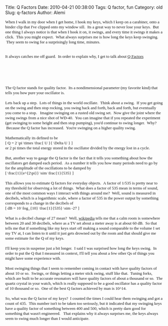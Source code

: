 Title: Q Factors
Date: 2010-04-21 00:38:00
Tags: Q factor, fun
Category: old
Slug: q-factors
Author: Alemi

<span class="Apple-style-span" style="font-family: Georgia, 'Times New Roman', serif;"><span class="Apple-style-span" style="font-size: small;">When I walk in my door when I get home, I hook my keys, which I keep on a carabiner, onto a binder clip that I've clipped onto my window sill. &nbsp;Its a great way to never lose your keys. &nbsp;But one thing I always notice is that when I hook it on, it swings, and every time it swings it makes a click. &nbsp;This you might expect. &nbsp;What always surprises me is how long the keys keep swinging. &nbsp;They seem to swing for a surprisingly long time, minutes. </span></span><br /><div><span class="Apple-style-span" style="font-size: small;"><span class="Apple-style-span" style="font-size: 13px;"><span class="Apple-style-span" style="font-family: Georgia, 'Times New Roman', serif;"><br /></span> </span></span></div><div><span class="Apple-style-span" style="font-size: small;"><span class="Apple-style-span" style="font-size: 13px;"><span class="Apple-style-span" style="font-family: Georgia, 'Times New Roman', serif;">It always catches me off guard. &nbsp;In order to explain why, I get to talk about&nbsp;</span><a href="http://en.wikipedia.org/wiki/Q_factor"><span class="Apple-style-span" style="font-family: Georgia, 'Times New Roman', serif;">Q Factors</span></a></span></span></div><div><span class="Apple-style-span" style="font-size: small;"><span class="Apple-style-span" style="font-size: 13px;"><span class="Apple-style-span" style="font-family: Georgia, 'Times New Roman', serif;"><a href="http://en.wikipedia.org/wiki/Q_factor"></a></span></span></span><br /><span class="Apple-style-span" style="font-size: small;"><span class="Apple-style-span" style="font-family: Georgia, 'Times New Roman', serif;"><span class="Apple-style-span" style="font-size: 13px;"></span></span></span><br /><span class="Apple-style-span" style="font-size: small;"><span class="Apple-style-span" style="font-family: Georgia, 'Times New Roman', serif;"><span class="Apple-style-span" style="font-size: 13px;"></span></span></span><br /><span class="Apple-style-span" style="font-size: small;"><span class="Apple-style-span" style="font-family: Georgia, 'Times New Roman', serif;"><span class="Apple-style-span" style="font-size: 13px;"></span></span></span><br /><span class="Apple-style-span" style="font-family: Arial; font-size: small;"><span class="Apple-style-span" style="font-size: 13px;"><a name='more'></a><div><span class="Apple-style-span" style="font-family: Georgia, 'Times New Roman', serif;"><br /></span></div><div><span class="Apple-style-span" style="font-family: Georgia, 'Times New Roman', serif;">The Q factor stands for quality factor. &nbsp;Its a nondimensional parameter (my favorite kind) that tells you how pure your oscillator is. &nbsp;</span></div><div><span class="Apple-style-span" style="font-family: Georgia, 'Times New Roman', serif;"><br /></span></div><div><span class="Apple-style-span" style="font-family: Georgia, 'Times New Roman', serif;">Lets back up a step. &nbsp;Lots of things in the world oscillate. &nbsp;Think about a swing. &nbsp;If you get going on the swing and then stop rocking, you swing back and forth, back and forth, but eventually you come to a stop. &nbsp; Imagine swinging on a rusted old swing set. &nbsp;Now give the joint where the swing swings from a nice shot of WD-40. &nbsp;You can imagine that if you repeated the experiment (get swinging to some height and then stop pumping), you'd continue to swing longer. &nbsp;Why? &nbsp;Because the Q factor has increased. &nbsp;You're swinging on a higher quality swing.</span></div><div><span class="Apple-style-span" style="font-family: Georgia, 'Times New Roman', serif;"><br /></span></div><div><span class="Apple-style-span" style="font-family: Georgia, 'Times New Roman', serif;">Mathematically its defined to be</span></div><div><span class="Apple-style-span" style="font-family: Georgia, 'Times New Roman', serif;">\[ Q = 2 \pi \times \frac{ U }{ \Delta U } \]</span></div><div><span class="Apple-style-span" style="font-family: Georgia, 'Times New Roman', serif;">or 2 pi times the total energy stored in the oscillator divided by the energy lost in a cycle. &nbsp;</span></div><div><span class="Apple-style-span" style="font-family: Georgia, 'Times New Roman', serif;"><br /></span></div><div><span class="Apple-style-span" style="font-family: Georgia, 'Times New Roman', serif;">But, another way to gauge the Q factor is the fact that it tells you something about how the oscillators get damped each period. &nbsp;As a number it tells you how many periods need to go by for the amplitude of the oscillations to be damped by&nbsp;</span></div><div><span class="Apple-style-span" style="font-family: Georgia, 'Times New Roman', serif;">\[ \frac{1}{e^{2\pi}} \sim \frac{1}{535} \]</span></div><div><span class="Apple-style-span" style="font-family: Georgia, 'Times New Roman', serif;"><br /></span></div><div><span class="Apple-style-span" style="font-family: Georgia, 'Times New Roman', serif;">This allows you to estimate Q factors for everyday objects. &nbsp;A factor of 1/535 is pretty near to my threshold for observing a lot of things. &nbsp;What does a factor of 535 mean in terms of sound, one of the most common ways I interact with things around me? &nbsp;Well, sound is measured in decibels, which is a logarithmic scale, where a factor of 535 in the power output by something corresponds to a change in the decibels of</span></div><div><span class="Apple-style-span" style="font-family: Georgia, 'Times New Roman', serif;">\[ dB = 10 \log_{10} \frac{1}{535} \sim -27 \]</span></div><div><span class="Apple-style-span" style="font-family: Georgia, 'Times New Roman', serif;"><br /></span></div><div><span class="Apple-style-span" style="font-family: Georgia, 'Times New Roman', serif;">What is a decibel change of 27 mean? &nbsp;Well,&nbsp;</span><a href="http://en.wikipedia.org/wiki/Sound_pressure#Examples_of_sound_pressure_and_sound_pressure_levels"><span class="Apple-style-span" style="font-family: Georgia, 'Times New Roman', serif;">wikipedia</span></a><span class="Apple-style-span" style="font-family: Georgia, 'Times New Roman', serif;">&nbsp;tells me that a calm room is somewhere between 20 and 30 decibels, where as a TV set about a meter away is at about 60 dB. &nbsp;So that tells me that if something like my keys start off making a sound comparable to the volume I set my TV at, I can listen to it until it just gets drowned out by the room and that should give me some estimate for the Q of my keys.</span></div><div><span class="Apple-style-span" style="font-family: Georgia, 'Times New Roman', serif;"><br /></span></div><div><span class="Apple-style-span" style="font-family: Georgia, 'Times New Roman', serif;">I'll keep you in suspense just a bit longer. &nbsp;I said I was surprised how long the keys swing. &nbsp;In order to put the Q that I measured in context, I'll tell you about a few other Qs of things you might have some experience with.</span></div><div><span class="Apple-style-span" style="font-family: Georgia, 'Times New Roman', serif;"><br /></span></div><div><span class="Apple-style-span" style="font-family: Georgia, 'Times New Roman', serif;">Most swinging things that I seem to remember coming in contact with have quality factors of about 10 or so. &nbsp;Swings, or things letting a meter stick swing, stuff like that. &nbsp;Tuning forks, which are built to be accurate resonators will have quality factors of about a thousand or so. &nbsp;The quartz crystal in your watch, which is really supposed to be a good oscillator has a quality factor of 10 thousand or so. &nbsp;One of the best Q factors achieved by man is 10^14. &nbsp;</span></div><div><span class="Apple-style-span" style="font-family: Georgia, 'Times New Roman', serif;"><br /></span></div><div><span class="Apple-style-span" style="font-family: Georgia, 'Times New Roman', serif;">So, what was the Q factor of my keys? &nbsp;I counted the times I could hear them swinging and got a count of 435. &nbsp;This number isn't to be taken too seriously, but it indicated that my swinging keys have a quality factor of something between 400 and 500, which is pretty darn good for something that wasn't engineered. &nbsp; That explains why it always surprises me, the keys always seem to swing much longer than I would anticipate.</span></div></span></span></div>
